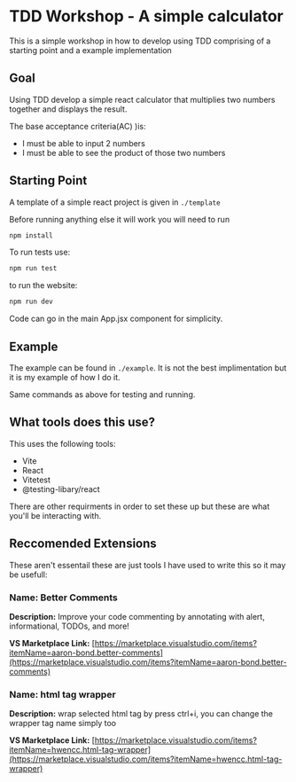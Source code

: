 # TDD Workshop - A simple calculator

This is a simple workshop in how to develop using TDD comprising of a starting point and a example implementation

## Goal

Using TDD develop a simple react calculator that multiplies two numbers together and displays the result.

The base acceptance criteria(AC) )is:

- I must be able to input 2 numbers
- I must be able to see the product of those two numbers

## Starting Point

A template of a simple react project is given in `./template`

Before running anything else it will work you will need to run

```bash
npm install
```

To run tests use:

```bash
npm run test
```

to run the website:

```bash
npm run dev
```

Code can go in the main App.jsx component for simplicity.

## Example

The example can be found in `./example`. It is not the best implimentation but it is my example of how I do it.

Same commands as above for testing and running.

## What tools does this use?

This uses the following tools:

- Vite
- React
- Vitetest
- @testing-libary/react

There are other requirments in order to set these up but these are what you'll be interacting with.

## Reccomended Extensions

These aren't essentail these are just tools I have used to write this so it may be usefull:

### **Name:** Better Comments

**Description:** Improve your code commenting by annotating with alert, informational, TODOs, and more!

**VS Marketplace Link:** [https://marketplace.visualstudio.com/items?itemName=aaron-bond.better-comments](https://marketplace.visualstudio.com/items?itemName=aaron-bond.better-comments)

### Name: html tag wrapper

**Description:** wrap selected html tag by press ctrl+i, you can change the wrapper tag name simply too

**VS Marketplace Link:** [https://marketplace.visualstudio.com/items?itemName=hwencc.html-tag-wrapper](https://marketplace.visualstudio.com/items?itemName=hwencc.html-tag-wrapper)

